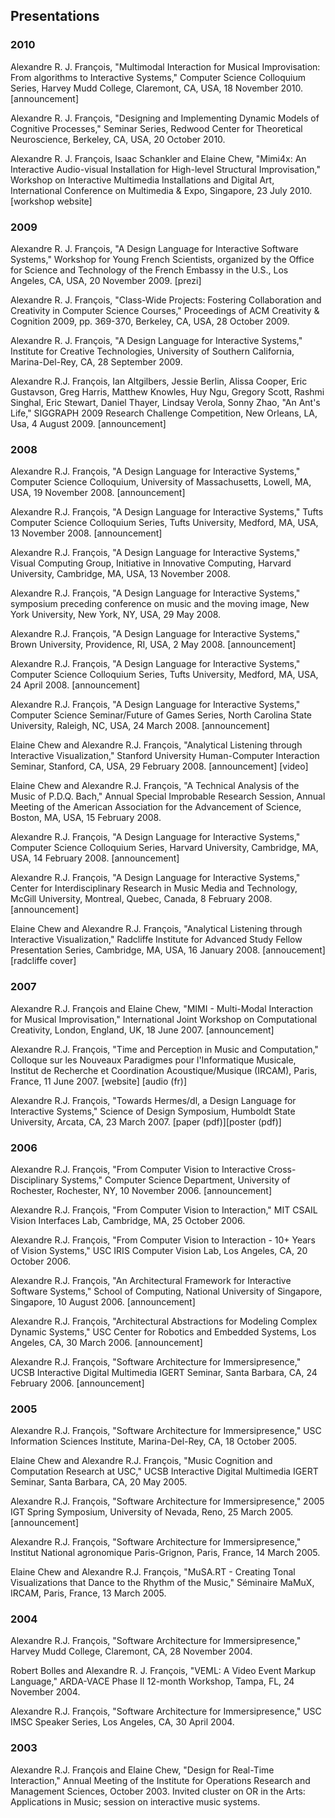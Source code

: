 ## Presentations

### 2010

Alexandre R. J. François, "Multimodal Interaction for Musical Improvisation: From algorithms to Interactive Systems," Computer Science Colloquium Series, Harvey Mudd College, Claremont, CA, USA, 18 November 2010. [announcement]

Alexandre R. J. François, "Designing and Implementing Dynamic Models of Cognitive Processes," Seminar Series, Redwood Center for Theoretical Neuroscience, Berkeley, CA, USA, 20 October 2010.

Alexandre R. J. François, Isaac Schankler and Elaine Chew, "Mimi4x: An Interactive Audio-visual Installation for High-level Structural Improvisation," Workshop on Interactive Multimedia Installations and Digital Art, International Conference on Multimedia & Expo, Singapore, 23 July 2010. [workshop website]

### 2009

Alexandre R. J. François, "A Design Language for Interactive Software Systems," Workshop for Young French Scientists, organized by the Office for Science and Technology of the French Embassy in the U.S., Los Angeles, CA, USA, 20 November 2009. [prezi]

Alexandre R. J. François, "Class-Wide Projects: Fostering Collaboration and Creativity in Computer Science Courses," Proceedings of ACM Creativity & Cognition 2009, pp. 369-370, Berkeley, CA, USA, 28 October 2009.

Alexandre R. J. François, "A Design Language for Interactive Systems," Institute for Creative Technologies, University of Southern California, Marina-Del-Rey, CA, 28 September 2009.

Alexandre R.J. François, Ian Altgilbers, Jessie Berlin, Alissa Cooper, Eric Gustavson, Greg Harris, Matthew Knowles, Huy Ngu, Gregory Scott, Rashmi Singhal, Eric Stewart, Daniel Thayer, Lindsay Verola, Sonny Zhao, "An Ant's Life," SIGGRAPH 2009 Research Challenge Competition, New Orleans, LA, Usa, 4 August 2009. [announcement]

### 2008

Alexandre R.J. François, "A Design Language for Interactive Systems," Computer Science Colloquium, University of Massachusetts, Lowell, MA, USA, 19 November 2008. [announcement]

Alexandre R.J. François, "A Design Language for Interactive Systems," Tufts Computer Science Colloquium Series, Tufts University, Medford, MA, USA, 13 November 2008. [announcement]

Alexandre R.J. François, "A Design Language for Interactive Systems," Visual Computing Group, Initiative in Innovative Computing, Harvard University, Cambridge, MA, USA, 13 November 2008.

Alexandre R.J. François, "A Design Language for Interactive Systems," symposium preceding conference on music and the moving image, New York University, New York, NY, USA, 29 May 2008.

Alexandre R.J. François, "A Design Language for Interactive Systems," Brown University, Providence, RI, USA, 2 May 2008. [announcement]

Alexandre R.J. François, "A Design Language for Interactive Systems," Computer Science Colloquium Series, Tufts University, Medford, MA, USA, 24 April 2008. [announcement]

Alexandre R.J. François, "A Design Language for Interactive Systems," Computer Science Seminar/Future of Games Series, North Carolina State University, Raleigh, NC, USA, 24 March 2008. [announcement]

Elaine Chew and Alexandre R.J. François, "Analytical Listening through Interactive Visualization," Stanford University Human-Computer Interaction Seminar, Stanford, CA, USA, 29 February 2008. [announcement] [video]

Elaine Chew and Alexandre R.J. François, "A Technical Analysis of the Music of P.D.Q. Bach," Annual Special Improbable Research Session, Annual Meeting of the American Association for the Advancement of Science, Boston, MA, USA, 15 February 2008.

Alexandre R.J. François, "A Design Language for Interactive Systems," Computer Science Colloquium Series, Harvard University, Cambridge, MA, USA, 14 February 2008. [announcement]

Alexandre R.J. François, "A Design Language for Interactive Systems," Center for Interdisciplinary Research in Music Media and Technology, McGill University, Montreal, Quebec, Canada, 8 February 2008. [announcement]

Elaine Chew and Alexandre R.J. François, "Analytical Listening through Interactive Visualization," Radcliffe Institute for Advanced Study Fellow Presentation Series, Cambridge, MA, USA, 16 January 2008. [annoucement] [radcliffe cover]

### 2007

Alexandre R.J. François and Elaine Chew, "MIMI - Multi-Modal Interaction for Musical Improvisation," International Joint Workshop on Computational Creativity, London, England, UK, 18 June 2007. [announcement]

Alexandre R.J. François, "Time and Perception in Music and Computation," Colloque sur les Nouveaux Paradigmes pour l'Informatique Musicale, Institut de Recherche et Coordination Acoustique/Musique (IRCAM), Paris, France, 11 June 2007. [website] [audio (fr)]

Alexandre R.J. François, "Towards Hermes/dl, a Design Language for Interactive Systems," Science of Design Symposium, Humboldt State University, Arcata, CA, 23 March 2007. [paper (pdf)][poster (pdf)]

### 2006

Alexandre R.J. François, "From Computer Vision to Interactive Cross-Disciplinary Systems," Computer Science Department, University of Rochester, Rochester, NY, 10 November 2006. [announcement]

Alexandre R.J. François, "From Computer Vision to Interaction," MIT CSAIL Vision Interfaces Lab, Cambridge, MA, 25 October 2006.

Alexandre R.J. François, "From Computer Vision to Interaction - 10+ Years of Vision Systems," USC IRIS Computer Vision Lab, Los Angeles, CA, 20 October 2006.

Alexandre R.J. François, "An Architectural Framework for Interactive Software Systems," School of Computing, National University of Singapore, Singapore, 10 August 2006. [announcement]

Alexandre R.J. François, "Architectural Abstractions for Modeling Complex Dynamic Systems," USC Center for Robotics and Embedded Systems, Los Angeles, CA, 30 March 2006. [announcement]

Alexandre R.J. François, "Software Architecture for Immersipresence," UCSB Interactive Digital Multimedia IGERT Seminar, Santa Barbara, CA, 24 February 2006. [announcement]

### 2005

Alexandre R.J. François, "Software Architecture for Immersipresence," USC Information Sciences Institute, Marina-Del-Rey, CA, 18 October 2005.

Elaine Chew and Alexandre R.J. François, "Music Cognition and Computation Research at USC," UCSB Interactive Digital Multimedia IGERT Seminar, Santa Barbara, CA, 20 May 2005.

Alexandre R.J. François, "Software Architecture for Immersipresence," 2005 IGT Spring Symposium, University of Nevada, Reno, 25 March 2005. [announcement]

Alexandre R.J. François, "Software Architecture for Immersipresence," Institut National agronomique Paris-Grignon, Paris, France, 14 March 2005.

Elaine Chew and Alexandre R.J. François, "MuSA.RT - Creating Tonal Visualizations that Dance to the Rhythm of the Music," Séminaire MaMuX, IRCAM, Paris, France, 13 March 2005.

### 2004

Alexandre R.J. François, "Software Architecture for Immersipresence," Harvey Mudd College, Claremont, CA, 28 November 2004.

Robert Bolles and Alexandre R. J. François, "VEML: A Video Event Markup Language," ARDA-VACE Phase II 12-month Workshop, Tampa, FL, 24 November 2004.

Alexandre R.J. François, "Software Architecture for Immersipresence," USC IMSC Speaker Series, Los Angeles, CA, 30 April 2004.

### 2003

Alexandre R.J. François and Elaine Chew, "Design for Real-Time Interaction," Annual Meeting of the Institute for Operations Research and Management Sciences, October 2003. Invited cluster on OR in the Arts: Applications in Music; session on interactive music systems.
